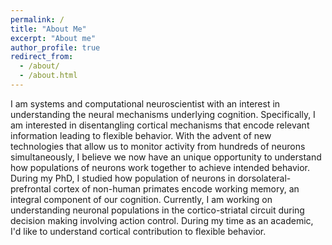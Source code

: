 ```yaml
---
permalink: /
title: "About Me"
excerpt: "About me"
author_profile: true
redirect_from: 
  - /about/
  - /about.html
---
```

I am systems and computational neuroscientist with an interest in understanding the neural mechanisms underlying cognition. Specifically, I am interested in disentangling cortical mechanisms that encode relevant information leading to flexible behavior. With the advent of new technologies that allow us to monitor activity from hundreds of neurons simultaneously, I believe we now have an unique opportunity to understand how populations of neurons work together to achieve intended behavior. During my PhD, I studied how population of neurons in dorsolateral-prefrontal cortex of non-human primates encode working memory, an integral component of our cognition. Currently, I am working on understanding neuronal populations in the cortico-striatal circuit during decision making involving action control. During my time as an academic, I'd like to understand cortical contribution to flexible behavior. 
